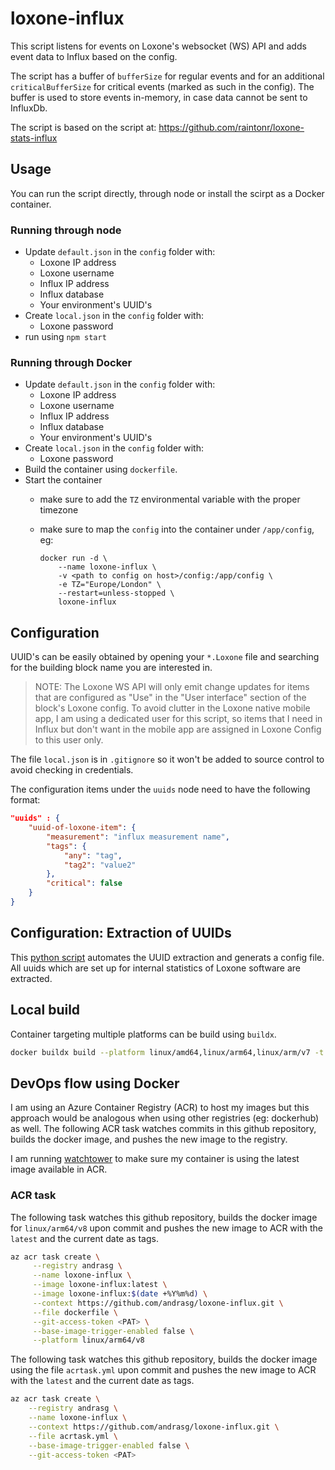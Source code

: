 # loxone-influx

This script listens for events on Loxone's websocket (WS) API and adds event data to Influx based on the config.

The script has a buffer of `bufferSize` for regular events and for an additional `criticalBufferSize` for critical events (marked as such in the config). The buffer is used to store events in-memory, in case data cannot be sent to InfluxDb.

The script is based on the script at: https://github.com/raintonr/loxone-stats-influx

## Usage

You can run the script directly, through node or install the scirpt as a Docker container.

### Running through node

- Update `default.json` in the `config` folder with:
  - Loxone IP address
  - Loxone username
  - Influx IP address
  - Influx database
  - Your environment's UUID's
- Create `local.json` in the `config` folder with:
  - Loxone password
- run using `npm start`

### Running through Docker

- Update `default.json` in the `config` folder with:
  - Loxone IP address
  - Loxone username
  - Influx IP address
  - Influx database
  - Your environment's UUID's
- Create `local.json` in the `config` folder with:
  - Loxone password
- Build the container using `dockerfile`.
- Start the container
  - make sure to add the `TZ` environmental variable with the proper timezone
  - make sure to map the `config` into the container under `/app/config`, eg:

    ```docker
    docker run -d \
        --name loxone-influx \
        -v <path to config on host>/config:/app/config \
        -e TZ="Europe/London" \
        --restart=unless-stopped \
        loxone-influx
    ```

## Configuration

UUID's can be easily obtained by opening your `*.Loxone` file and searching for the building block name you are interested in. 

>NOTE: The Loxone WS API will only emit change updates for items that are configured as "Use" in the "User interface" section of the block's Loxone config.
> To avoid clutter in the Loxone native mobile app, I am using a dedicated user for this script, so items that I need in Influx but don't want in the mobile app are assigned in Loxone Config to this user only.

The file `local.json` is in `.gitignore` so it won't be added to source control to avoid checking in credentials.

The configuration items under the `uuids` node need to have the following format:

```json
"uuids" : {
    "uuid-of-loxone-item": {
        "measurement": "influx measurement name",
        "tags": {
            "any": "tag",
            "tag2": "value2"
        },
        "critical": false
    }
}
```
## Configuration: Extraction of UUIDs
This [python script](https://github.com/ww00001/loxoneUUIDextract) automates the UUID extraction and generats a config file.
All uuids which are set up for internal statistics of Loxone software are extracted. 

## Local build

Container targeting multiple platforms can be build using `buildx`. 

```sh
docker buildx build --platform linux/amd64,linux/arm64,linux/arm/v7 -t <repo>/loxone-influx:latest -t <repo>/loxone-influx:$(date +"%Y%m%d") --push --no-cache .
```


## DevOps flow using Docker

I am using an Azure Container Registry (ACR) to host my images but this approach would be analogous when using other registries (eg: dockerhub) as well. The following ACR task watches commits in this github repository, builds the docker image, and pushes the new image to the registry.

I am running [watchtower](https://containrrr.github.io/watchtower/) to make sure my container is using the latest image available in ACR.

### ACR task

The following task watches this github repository, builds the docker image for `linux/arm64/v8` upon commit and pushes the new image to ACR with the `latest` and the current date as tags.

```sh
az acr task create \
     --registry andrasg \
     --name loxone-influx \
     --image loxone-influx:latest \
     --image loxone-influx:$(date +%Y%m%d) \
     --context https://github.com/andrasg/loxone-influx.git \
     --file dockerfile \
     --git-access-token <PAT> \
     --base-image-trigger-enabled false \
     --platform linux/arm64/v8
```

The following task watches this github repository, builds the docker image using the file `acrtask.yml` upon commit and pushes the new image to ACR with the `latest` and the current date as tags.

```sh
az acr task create \
    --registry andrasg \
    --name loxone-influx \
    --context https://github.com/andrasg/loxone-influx.git \
    --file acrtask.yml \
    --base-image-trigger-enabled false \
    --git-access-token <PAT>
```
